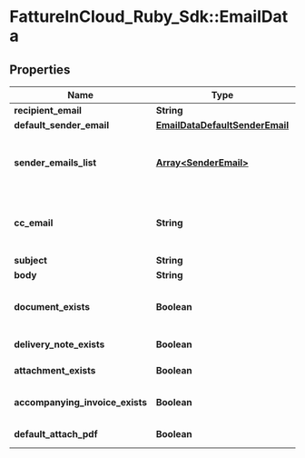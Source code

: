 # FattureInCloud_Ruby_Sdk::EmailData

## Properties

| Name | Type | Description | Notes |
| ---- | ---- | ----------- | ----- |
| **recipient_email** | **String** | Email recipient | [optional] |
| **default_sender_email** | [**EmailDataDefaultSenderEmail**](EmailDataDefaultSenderEmail.md) |  | [optional] |
| **sender_emails_list** | [**Array&lt;SenderEmail&gt;**](SenderEmail.md) | List of all emails from which the document can be sent | [optional] |
| **cc_email** | **String** | Email cc [by default is the logged company email] | [optional] |
| **subject** | **String** | Email subject | [optional] |
| **body** | **String** | Email body | [optional] |
| **document_exists** | **Boolean** | Document exists if it is not a delivery note | [optional] |
| **delivery_note_exists** | **Boolean** | Document is a delivery note | [optional] |
| **attachment_exists** | **Boolean** | Document has attachment | [optional] |
| **accompanying_invoice_exists** | **Boolean** | Document has accompanying invoice | [optional] |
| **default_attach_pdf** | **Boolean** | Attach document pdf | [optional] |

